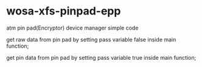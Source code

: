 # wosa-xfs-pinpad-epp
atm pin pad(Encryptor) device manager simple code

get raw data from pin pad by setting pass variable false inside main function;

get pin data from pin pad by setting pass variable true inside main function;
